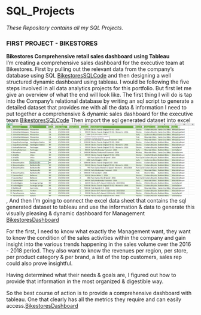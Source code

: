 # SQL_Projects
_These Repository contains all my SQL Projects._

### FIRST PROJECT - BIKESTORES 

 **Bikestores Comprehensive retail sales dashboard using Tableau**  
I’m creating a comprehensive sales dashboard for the executive team at Bikestores. First by pulling out the relevant data from the company’s database using SQL [BikestoresSQLCode](https://github.com/Temitope-Fabiyi/SQL_Projects/blob/main/Bikestores/Bikestores%20SQL%20Code) and then designing a well structured dynamic dashboard using tableau. I would be following the five steps involved in all data analytics projects for this portfolio. But first let me give an overview of what the end will look like. The first thing I will do is tap into the Company’s relational database by writing an sql script to generate a detailed dataset that provides me with all the data & information I need to put together a comprehensive & dynamic sales dashboard for the executive team [BikestoresSQLCode](https://github.com/Temitope-Fabiyi/SQL_Projects/blob/main/Bikestores/Bikestores%20SQL%20Code)
Then import the sql generated dataset into excel  ![BikestoresTable](https://github.com/Temitope-Fabiyi/SQL_Projects/blob/main/Bikestores/BikestoresTable.png), And then I’m going to connect the excel data sheet that contains the sql generated dataset to tableau and use the information & data to generate this visually pleasing & dynamic dashboard for Management [BikestoresDashboard](https://github.com/Temitope-Fabiyi/Tableau_Projects/blob/main/Bikestores/Bikestores%20Dashboard.md)


For the first, I need to know what exactly the Management want, they want to know the condition of the sales activities within the company and gain insight into the various trends happening in the sales volume over the 2016 - 2018 period. They also want to know the revenues per region, per store, per product category & per brand, a list of the top customers, sales rep could also prove insightful.

Having determined what their needs & goals are, I figured out how to provide that information in the most organized & digestible way.

So the best course of action is to provide a comprehensive dashboard with tableau. One that clearly has all the metrics they require and can easily access.[BikestoresDashboard](https://github.com/Temitope-Fabiyi/Tableau_Projects/blob/main/Bikestores/Bikestores%20Dashboard.md)